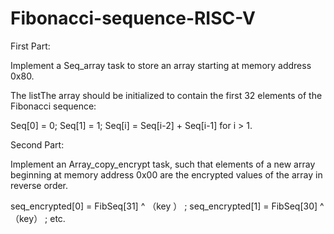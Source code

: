 # Fibonacci-sequence-RISC-V
First Part:

Implement a Seq_array task to store an array starting at memory address 0x80. 

The listThe array should be initialized to contain the first 32 elements of the Fibonacci sequence:

Seq[0] = 0; Seq[1] = 1; Seq[i] = Seq[i-2] + Seq[i-1] for i > 1.

Second Part:

Implement an Array_copy_encrypt task, such that elements of a new array beginning at memory address 0x00 are the encrypted values of the array in reverse order.

seq_encrypted[0] = FibSeq[31] ^ （key ） ; seq_encrypted[1] = FibSeq[30] ^ （key） ; etc.
